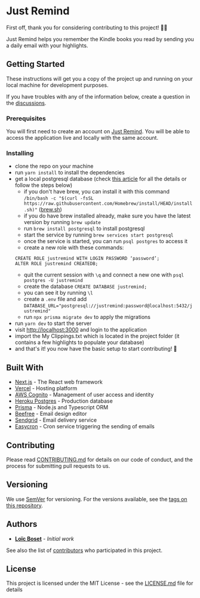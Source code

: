 # Just Remind

First off, thank you for considering contributing to this project! 🙏🥳

Just Remind helps you remember the Kindle books you read by sending you a daily email with your highlights.

## Getting Started

These instructions will get you a copy of the project up and running on your local machine for development purposes.

If you have troubles with any of the information below, create a question in the [discussions](https://github.com/Just-Remind/app/discussions).

### Prerequisites

You will first need to create an account on [Just Remind](https://justremind.app/). You will be able to access the application live and locally with the same account.

### Installing

- clone the repo on your machine
- run `yarn install` to install the dependencies
- get a local postgresql database (check [this article](https://www.sqlshack.com/setting-up-a-postgresql-database-on-mac/) for all the details or follow the steps below)
  - if you don't have brew, you can install it with this command `/bin/bash -c "$(curl -fsSL https://raw.githubusercontent.com/Homebrew/install/HEAD/install.sh)"` ([brew.sh](https://brew.sh/))
  - if you do have brew installed already, make sure you have the latest version by running `brew update`
  - run `brew install postgresql` to install postgresql
  - start the service by running `brew services start postgresql`
  - once the service is started, you can run `psql postgres` to access it
  - create a new role with these commands:
  ```
  CREATE ROLE justremind WITH LOGIN PASSWORD ‘password’;
  ALTER ROLE justremind CREATEDB;
  ```
  - quit the current session with `\q` and connect a new one with `psql postgres -U justremind`
  - create the database `CREATE DATABASE justremind;`
  - you can see it by running `\l`
  - create a `.env` file and add `DATABASE_URL="postgresql://justremind:password@localhost:5432/justremind"`
  - run `npx prisma migrate dev` to apply the migrations
- run `yarn dev` to start the server
- visit [http://localhost:3000](http://localhost:3000/) and login to the application
- import the My Clippings.txt which is located in the project folder (it contains a few highlights to populate your database)
- and that's it! you now have the basic setup to start contributing! 🥳
## Built With

* [Next.js](https://nextjs.org/) - The React web framework
* [Vercel](https://vercel.com/) - Hosting platform
* [AWS Cognito](https://aws.amazon.com/cognito/?nc1=h_ls) - Management of user access and identity
* [Heroku Postgres](https://devcenter.heroku.com/articles/heroku-postgresql) - Production database
* [Prisma](https://www.prisma.io/) - Node.js and Typescript ORM
* [Beefree](https://beefree.io/) - Email design editor
* [Sendgrid](https://sendgrid.com/) - Email delivery service
* [Easycron](https://www.easycron.com/) - Cron service triggering the sending of emails

## Contributing

Please read [CONTRIBUTING.md](https://gist.github.com/PurpleBooth/b24679402957c63ec426) for details on our code of conduct, and the process for submitting pull requests to us.

## Versioning

We use [SemVer](http://semver.org/) for versioning. For the versions available, see the [tags on this repository](https://github.com/Just-Remind/app/tags).

## Authors

* [**Loïc Boset**](https://github.com/loicboset) - *Initial work*

See also the list of [contributors](https://github.com/Just-Remind/app/graphs/contributors) who participated in this project.

## License

This project is licensed under the MIT License - see the [LICENSE.md](LICENSE.md) file for details

